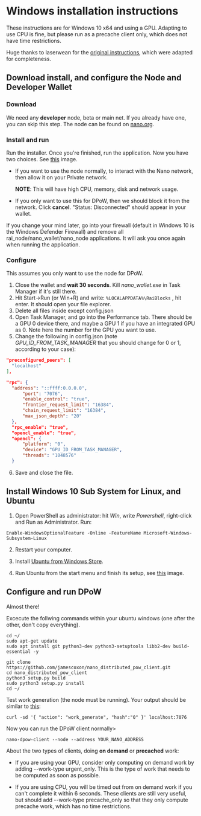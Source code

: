 # Windows installation instructions

These instructions are for Windows 10 x64 and using a GPU. Adapting to use CPU is fine, but please run as a precache client only, which does not have time restrictions.

Huge thanks to laserwean for the [original instructions](https://www.reddit.com/r/nanocurrency/comments/a25m8y/howto_run_distributed_pow_service_using_gpu_on/), which were adapted for completeness.

## Download install, and configure the Node and Developer Wallet

### Download

We need any **developer** node, beta or main net. If you already have one, you can skip this step. The node can be found on [nano.org](https://nano.org/en).

### Install and run

Run the installer. Once you're finished, run the application. Now you have two choices. See [this](https://i.imgur.com/DZ2n5iM.png) image.

- If you want to use the node normally, to interact with the Nano network, then allow it on your Private network.
  
  **NOTE**: This will have high CPU, memory, disk and network usage.
  
- If you only want to use this for DPoW, then we should block it from the network. Click **cancel**. "Status: Disconnected" should appear in your wallet.

If you change your mind later, go into your firewall (default in Windows 10 is the Windows Defender Firewall) and remove all rai_node/nano_wallet/nano_node applications. It will ask you once again when running the application.

### Configure

This assumes you only want to use the node for DPoW.

1. Close the wallet and **wait 30 seconds**. Kill *nano_wallet.exe* in Task Manager if it's still there.
2. Hit Start->Run (or Win+R) and write: `%LOCALAPPDATA%\RaiBlocks` , hit enter. It should open your file explorer.
3. Delete all files inside except config.json
4. Open Task Manager, and go into the Performance tab. There should be a GPU 0 device there, and maybe a GPU 1 if you have an integrated GPU as 0. Note here the number for the GPU you want to use.
5. Change the following in config.json (note *GPU_ID_FROM_TASK_MANAGER* that you should change for 0 or 1, according to your case):

  ```json
  "preconfigured_peers": [
    "localhost"
  ],
  ```

  ```json
  "rpc": {
    "address": "::ffff:0.0.0.0",
        "port": "7076",
        "enable_control": "true",
        "frontier_request_limit": "16384",
        "chain_request_limit": "16384",
        "max_json_depth": "20"
    },
    "rpc_enable": "true",
    "opencl_enable": "true",
    "opencl": {
        "platform": "0",
        "device": "GPU_ID_FROM_TASK_MANAGER",
        "threads": "1048576"
    }
  ```
  
6. Save and close the file.

## Install Windows 10 Sub System for Linux, and Ubuntu

1. Open PowerShell as administrator: hit *Win*, write *Powershell*, right-click and Run as Administrator. Run:

  ```Enable-WindowsOptionalFeature -Online -FeatureName Microsoft-Windows-Subsystem-Linux```

2. Restart your computer.

3. Install [Ubuntu from Windows Store](https://www.microsoft.com/en-us/p/ubuntu/9nblggh4msv6).

4. Run Ubuntu from the start menu and finish its setup, see [this](https://i.redd.it/ghpd74y9kp121.png) image.

## Configure and run DPoW

Almost there!

Excecute the follwing commands within your ubuntu windows (one after the other, don't copy everything).

  ```
  cd ~/
  sudo apt-get update
  sudo apt install git python3-dev python3-setuptools libb2-dev build-essential -y
  
  git clone https://github.com/jamescoxon/nano_distributed_pow_client.git
  cd nano_distributed_pow_client
  python3 setup.py build
  sudo python3 setup.py install
  cd ~/
  ```

Test work generation (the node must be running). Your output should be similar to [this](https://i.redd.it/xjnrrr1pnp121.png):

  ```
  curl -sd '{ "action": "work_generate", "hash":"0" }' localhost:7076
  ```
  
Now you can run the DPoW client normally>

  ```nano-dpow-client --node --address YOUR_NANO_ADDRESS```

About the two types of clients, doing **on demand** or **precached** work:

- If you are using your GPU, consider only computing on demand work by adding --work-type urgent_only. This is the type of work that needs to be computed as soon as possible.

- If you are using CPU, you will be timed out from on demand work if you can't complete it within 6 seconds. These clients are still very useful, but should add --work-type precache_only so that they only compute precache work, which has no time restrictions.
